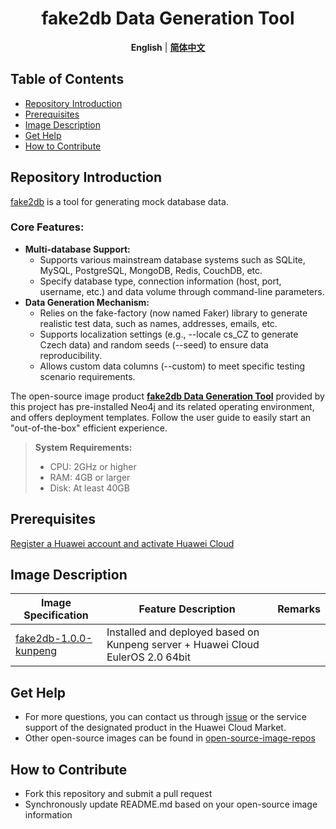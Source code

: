 <p align="center">
  <h1 align="center">fake2db Data Generation Tool</h1>
  <p align="center">
    <strong>English</strong> | <a href="README_ZH.md"><strong>简体中文</strong></a>
  </p>

## Table of Contents

- [Repository Introduction](#repository-introduction)
- [Prerequisites](#prerequisites)
- [Image Description](#image-description)
- [Get Help](#get-help)
- [How to Contribute](#how-to-contribute)

## Repository Introduction
[fake2db](https://github.com/emirozer/fake2db) is a tool for generating mock database data.

### **Core Features:**

- **Multi-database Support:**
    - Supports various mainstream database systems such as SQLite, MySQL, PostgreSQL, MongoDB, Redis, CouchDB, etc.
    - Specify database type, connection information (host, port, username, etc.) and data volume through command-line parameters.
- **Data Generation Mechanism:**
    - Relies on the fake-factory (now named Faker) library to generate realistic test data, such as names, addresses, emails, etc.
    - Supports localization settings (e.g., --locale cs_CZ to generate Czech data) and random seeds (--seed) to ensure data reproducibility.
    - Allows custom data columns (--custom) to meet specific testing scenario requirements.

The open-source image product [**fake2db Data Generation Tool**](https://marketplace.huaweicloud.com/intl/hidden/contents/07ec8262-2fda-4fa1-a79e-2b840c5b8343) provided by this project has pre-installed Neo4j and its related operating environment, and offers deployment templates. Follow the user guide to easily start an "out-of-the-box" efficient experience.

> **System Requirements:**
> - CPU: 2GHz or higher
> - RAM: 4GB or larger
> - Disk: At least 40GB

## Prerequisites
[Register a Huawei account and activate Huawei Cloud](https://support.huaweicloud.com/usermanual-account/account_id_001.html)

## Image Description

| Image Specification                                                                                       | Feature Description                                      | Remarks |
|-----------------------------------------------------------------------------------------------------------|----------------------------------------------------------|---------|
| [fake2db-1.0.0-kunpeng](https://github.com/HuaweiCloudDeveloper/fake2db-image/tree/fake2db-1.0.0-kunpeng) | Installed and deployed based on Kunpeng server + Huawei Cloud EulerOS 2.0 64bit |         |

## Get Help
- For more questions, you can contact us through [issue](https://github.com/HuaweiCloudDeveloper/fake2db-image/issues) or the service support of the designated product in the Huawei Cloud Market.
- Other open-source images can be found in [open-source-image-repos](https://github.com/HuaweiCloudDeveloper/open-source-image-repos)

## How to Contribute
- Fork this repository and submit a pull request
- Synchronously update README.md based on your open-source image information
